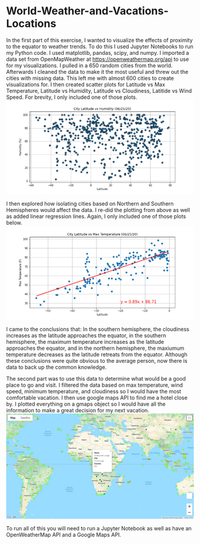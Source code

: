 # World-Weather-and-Vacations-Locations
In the first part of this exercise, I wanted to visualize the effects of proximity to the equator to weather trends. To do this I used Jupyter Notebooks to run my Python code. I used matplotlib, pandas, scipy, and numpy. I imported a data set from OpenMapWeather at https://openweathermap.org/api to use for my visualizations. I pulled in a 650 random cities from the world. Afterwards I cleaned the data to make it the most useful and threw out the cities with missing data. This left me with almost 600 cities to create visualizations for. I then created scatter plots for Latitude vs Max Temperature, Latitude vs Humidity, Latitude vs Cloudiness, Latitide vs Wind Speed. For brevity, I only included one of those plots. 
![lat_vs_humid](/output_data/lat_vs_humid.png)

I then explored how isolating cities based on Northern and Southern Hemispheres would affect the data. I re-did the plotting from above as well as added linear regression lines. Again, I only included one of those plots below.
![south_lat_vs_temp](/output_data/south_lat_vs_temp.png)

I came to the conclusions that: In the southern hemisphere, the cloudiness increases as the latitude approaches the equator, in the southern hemisphere, the maximum temperature increases as the latitude approaches the equator, and in the northern hemisphere, the maxiumum temperature decreases as the latitude retreats from the equator. Although these conclusions were quite obvious to the average person, now there is data to back up the common knowledge. 


The second part was to use this data to determine what would be a good place to go and visit. I filtered the data based on max temperature, wind speed, minimum temperature, and cloudiness so I would have the most comfortable vacation. I then use google maps API to find me a hotel close by. I plotted everything on a gmaps object so I would have all the information to make a great decision for my next vacation. 
![vacation](/output_data/110113.png)


To run all of this you will need to run a Jupyter Notebook as well as have an OpenWeatherMap API and a Google Maps API.
